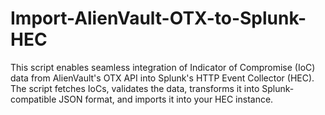 # Import-AlienVault-OTX-to-Splunk-HEC
This script enables seamless integration of Indicator of Compromise (IoC) data from AlienVault's OTX API into Splunk's HTTP Event Collector (HEC). The script fetches IoCs, validates the data, transforms it into Splunk-compatible JSON format, and imports it into your HEC instance.
